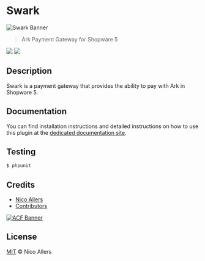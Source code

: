 # Swark

![Swark Banner](../assets/banner.png?raw=true)

> Ark Payment Gateway for Shopware 5

<!-- <a href="https://codecov.io/github/delegate-arkworld/swark"><img src="https://badgen.net/codecov/c/github/delegate-arkworld/swark"></a> -->
<a href="https://github.com/reconnico/swark"><img src="https://badgen.net/github/release/delegate-arkworld/swark"></a>
<a href="https://github.com/reconnico/swark"><img src="https://badgen.net/github/license/delegate-arkworld/swark"></a>

## Description

Swark is a payment gateway that provides the ability to pay with Ark in Shopware 5.

## Documentation

You can find installation instructions and detailed instructions on how to use this plugin at the [dedicated documentation site](https://reconnico.gitbook.io/swark-docs).

## Testing

``` bash
$ phpunit
```

## Credits
* [Nico Allers](https://github.com/reconnico)
* [Contributors](../../contributors)

[![ACF Banner](../assets/banner_acf.png?raw=true)](https://arkcommunity.fund/)

   
## License

[MIT](LICENSE) © Nico Allers


